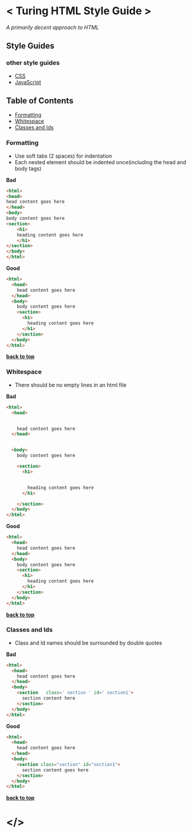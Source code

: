 # < Turing HTML Style Guide >

*A primarily decent approach to HTML*

## Style Guides

### other style guides

  - [CSS](https://github.com/turingschool-examples/css)
  - [JavaScript](https://github.com/turingschool-examples/javascript)

## Table of Contents

  - [Formatting](#formatting)
  - [Whitespace](#whitespace)
  - [Classes and Ids](#classes-and-ids)

### Formatting

* Use soft tabs (2 spaces) for indentation
* Each nested element should be indented once(including the head and body tags)

**Bad**

```html
<html>
<head>
head content goes here
</head>
<body>
body content goes here
<section>
    <h1>
    heading content goes here
    </h1>
</section>
</body>
</html>
```

**Good**

```html
<html>
  <head>
    head content goes here
  </head>
  <body>
    body content goes here
    <section>
      <h1>
        heading content goes here
      </h1>
    </section>
  </body>
</html>
```

**[back to top](#table-of-contents)**

### Whitespace

* There should be no empty lines in an html file

**Bad**

```html
<html>
  <head>


    head content goes here
  </head>


  <body>
    body content goes here

    <section>
      <h1>


        heading content goes here
      </h1>

    </section>
  </body>
</html>

```

**Good**

```html
<html>
  <head>
    head content goes here
  </head>
  <body>
    body content goes here
    <section>
      <h1>
        heading content goes here
      </h1>
    </section>    
  </body>
</html>
```

**[back to top](#table-of-contents)**

### Classes and Ids

* Class and Id names should be surrounded by double quotes

**Bad**

```html
<html>
  <head>
    head content goes here
  </head>
  <body>
    <section   class=' section ' id=' section1'>
      section content here
    </section>
  </body>
</html>

```

**Good**

```html
<html>
  <head>
    head content goes here
  </head>
  <body>
    <section class="section" id="section1">
      section content goes here
    </section>    
  </body>
</html>
```

**[back to top](#table-of-contents)**

# </>

